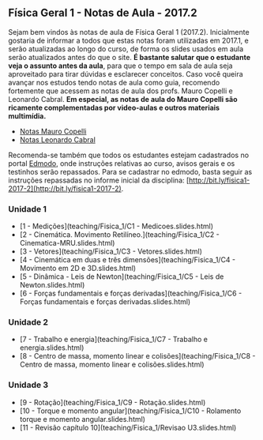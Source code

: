 ## Física Geral 1 - Notas de Aula - 2017.2

Sejam bem vindos às notas de aula de Física Geral 1 (2017.2). Inicialmente gostaria de informar
a todos que estas notas foram utilizadas em 2017.1, e serão atualizadas ao longo do curso, de forma os slides usados em aula serão atualizados antes do que o site. **É bastante salutar que o estudante veja o assunto antes da aula**,
para que o tempo em sala de aula seja aproveitado para tirar dúvidas e esclarecer conceitos. Caso
você queira avançar nos estudos tendo notas de aula como guia, recomendo fortemente que acessem as notas de aula
dos profs. Mauro Copelli e Leonardo Cabral. **Em especial, as notas de aula do Mauro Copelli são ricamente complementadas por video-aulas e outros materiais multimídia.**

- [Notas Mauro Copelli](https://sites.google.com/site/fisica1maurocopelli/)
- [Notas Leonardo Cabral](https://sites.google.com/site/fisica120152dfufpe/)

Recomenda-se também que todos os estudantes estejam cadastrados no portal [Edmodo](http://www.edmodo.com),
onde instruções relativas ao curso, avisos gerais e os testinhos serão repassados. Para se cadastrar no edmodo, basta
seguir as instruções repassadas no informe inicial da disciplina: [http://bit.ly/fisica1-2017-2](http://bit.ly/fisica1-2017-2).

### Unidade 1

- [1 - Medições](teaching/Fisica_1/C1 - Medicoes.slides.html)
- [2 - Cinemática. Movimento Retilíneo.](teaching/Fisica_1/C2 - Cinematica-MRU.slides.html)
- [3 - Vetores](teaching/Fisica_1/C3 - Vetores.slides.html)
- [4 - Cinemática em duas e três dimensões](teaching/Fisica_1/C4 - Movimento em 2D e 3D.slides.html)
- [5 - Dinâmica - Leis de Newton](teaching/Fisica_1/C5 - Leis de Newton.slides.html)
- [6 - Forças fundamentais e forças derivadas](teaching/Fisica_1/C6 - Forças fundamentais e forças derivadas.slides.html)

### Unidade 2

- [7 - Trabalho e energia](teaching/Fisica_1/C7 - Trabalho e energia.slides.html)
- [8 - Centro de massa, momento linear e colisões](teaching/Fisica_1/C8 - Centro de massa, momento linear e colisões.slides.html)

### Unidade 3

- [9 - Rotação](teaching/Fisica_1/C9 - Rotação.slides.html)
- [10 - Torque e momento angular](teaching/Fisica_1/C10 - Rolamento torque e momento angular.slides.html)
- [11 - Revisão capítulo 10](teaching/Fisica_1/Revisao U3.slides.html)
